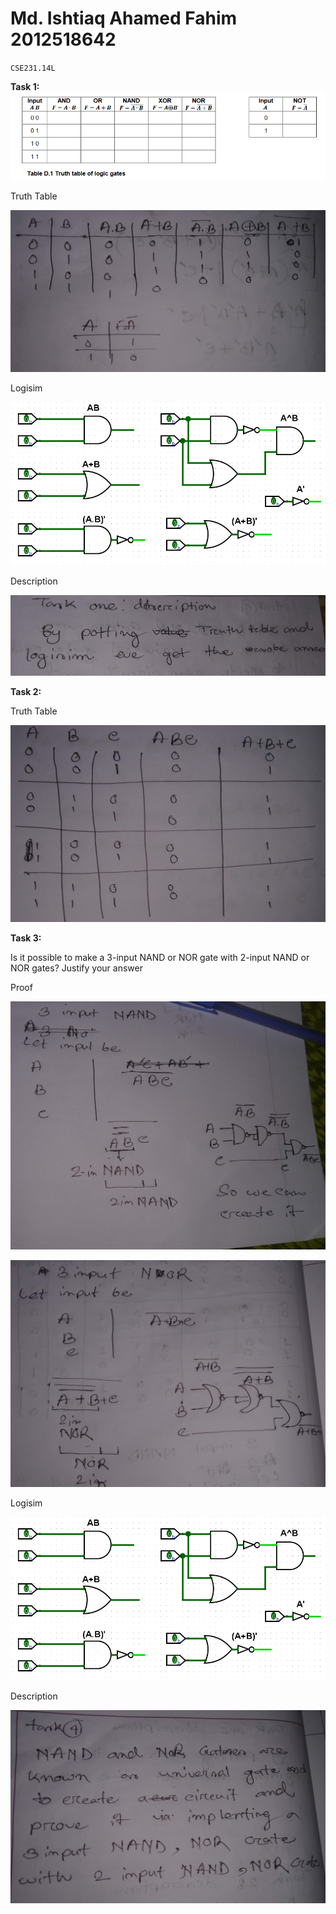 # **Md. Ishtiaq Ahamed Fahim 2012518642**
`CSE231.14L`

**Task 1:**
![Q1](https://github.com/IAFahim/CSE231/blob/master/Lab/Lab_1/Questions/Task_1.png)

Truth Table

![Task_1](https://github.com/IAFahim/CSE231/blob/master/Lab/Lab_1/Task_1/Task_1_Truth_Table.jpg)

Logisim

![Task_1](https://github.com/IAFahim/CSE231/blob/master/Lab/Lab_1/Task_1/Task_1_Logisim.jpg)

Description

![Task_1](https://github.com/IAFahim/CSE231/blob/master/Lab/Lab_1/Task_1/Task_1_Description.jpg)


**Task 2:**

Truth Table

![Task_2](https://github.com/IAFahim/CSE231/blob/master/Lab/Lab_1/Task_2/Task_2.jpg)


**Task 3:**

Is it possible to make a 3-input NAND or NOR gate with 2-input NAND or NOR gates? Justify your answer

Proof

![Task_3](https://github.com/IAFahim/CSE231/blob/master/Lab/Lab_1/Task_3/Proof_1.jpg)

![Task_3](https://github.com/IAFahim/CSE231/blob/master/Lab/Lab_1/Task_3/Proof_2.jpg)

Logisim

![Task_3](https://github.com/IAFahim/CSE231/blob/master/Lab/Lab_1/Task_3/Logisim.png)

Description

![Task_3](https://github.com/IAFahim/CSE231/blob/master/Lab/Lab_1/Task_3/Description.jpg)
